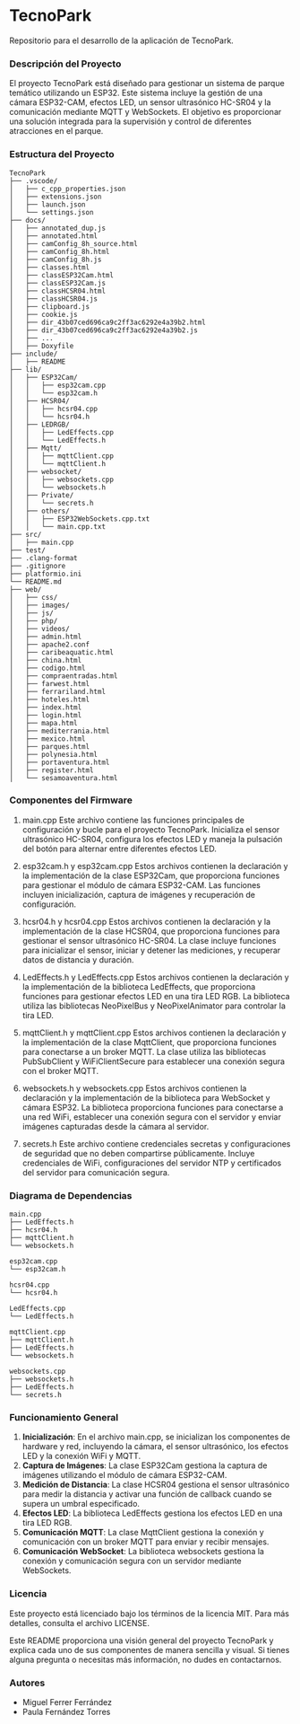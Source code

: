 # TecnoPark

Repositorio para el desarrollo de la aplicación de TecnoPark.

### Descripción del Proyecto

El proyecto TecnoPark está diseñado para gestionar un sistema de parque temático utilizando un ESP32. Este sistema incluye la gestión de una cámara ESP32-CAM, efectos LED, un sensor ultrasónico HC-SR04 y la comunicación mediante MQTT y WebSockets. El objetivo es proporcionar una solución integrada para la supervisión y control de diferentes atracciones en el parque.

### Estructura del Proyecto

```
TecnoPark
├── .vscode/
│   ├── c_cpp_properties.json
│   ├── extensions.json
│   ├── launch.json
│   └── settings.json
├── docs/
│   ├── annotated_dup.js
│   ├── annotated.html
│   ├── camConfig_8h_source.html
│   ├── camConfig_8h.html
│   ├── camConfig_8h.js
│   ├── classes.html
│   ├── classESP32Cam.html
│   ├── classESP32Cam.js
│   ├── classHCSR04.html
│   ├── classHCSR04.js
│   ├── clipboard.js
│   ├── cookie.js
│   ├── dir_43b07ced696ca9c2ff3ac6292e4a39b2.html
│   ├── dir_43b07ced696ca9c2ff3ac6292e4a39b2.js
│   ├── ...
│   ├── Doxyfile
├── include/
│   ├── README
├── lib/
│   ├── ESP32Cam/
│   │   ├── esp32cam.cpp
│   │   └── esp32cam.h
│   ├── HCSR04/
│   │   ├── hcsr04.cpp
│   │   └── hcsr04.h
│   ├── LEDRGB/
│   │   ├── LedEffects.cpp
│   │   └── LedEffects.h
│   ├── Mqtt/
│   │   ├── mqttClient.cpp
│   │   └── mqttClient.h
│   ├── websocket/
│   │   ├── websockets.cpp
│   │   └── websockets.h
│   ├── Private/
│   │   └── secrets.h
│   ├── others/
│   │   ├── ESP32WebSockets.cpp.txt
│   │   └── main.cpp.txt
├── src/
│   ├── main.cpp
├── test/
├── .clang-format
├── .gitignore
├── platformio.ini
└── README.md
├── web/
│   ├── css/
│   ├── images/
│   ├── js/
│   ├── php/
│   ├── videos/
│   ├── admin.html
│   ├── apache2.conf
│   ├── caribeaquatic.html
│   ├── china.html
│   ├── codigo.html
│   ├── compraentradas.html
│   ├── farwest.html
│   ├── ferrariland.html
│   ├── hoteles.html
│   ├── index.html
│   ├── login.html
│   ├── mapa.html
│   ├── mediterrania.html
│   ├── mexico.html
│   ├── parques.html
│   ├── polynesia.html
│   ├── portaventura.html
│   ├── register.html
│   └── sesamoaventura.html
```

### Componentes del Firmware

1. main.cpp
   Este archivo contiene las funciones principales de configuración y bucle para el proyecto TecnoPark. Inicializa el sensor ultrasónico HC-SR04, configura los efectos LED y maneja la pulsación del botón para alternar entre diferentes efectos LED.

2. esp32cam.h y esp32cam.cpp
   Estos archivos contienen la declaración y la implementación de la clase ESP32Cam, que proporciona funciones para gestionar el módulo de cámara ESP32-CAM. Las funciones incluyen inicialización, captura de imágenes y recuperación de configuración.

3. hcsr04.h y hcsr04.cpp
   Estos archivos contienen la declaración y la implementación de la clase HCSR04, que proporciona funciones para gestionar el sensor ultrasónico HC-SR04. La clase incluye funciones para inicializar el sensor, iniciar y detener las mediciones, y recuperar datos de distancia y duración.

4. LedEffects.h y LedEffects.cpp
   Estos archivos contienen la declaración y la implementación de la biblioteca LedEffects, que proporciona funciones para gestionar efectos LED en una tira LED RGB. La biblioteca utiliza las bibliotecas NeoPixelBus y NeoPixelAnimator para controlar la tira LED.

5. mqttClient.h y mqttClient.cpp
   Estos archivos contienen la declaración y la implementación de la clase MqttClient, que proporciona funciones para conectarse a un broker MQTT. La clase utiliza las bibliotecas PubSubClient y WiFiClientSecure para establecer una conexión segura con el broker MQTT.

6. websockets.h y websockets.cpp
   Estos archivos contienen la declaración y la implementación de la biblioteca para WebSocket y cámara ESP32. La biblioteca proporciona funciones para conectarse a una red WiFi, establecer una conexión segura con el servidor y enviar imágenes capturadas desde la cámara al servidor.

7. secrets.h
   Este archivo contiene credenciales secretas y configuraciones de seguridad que no deben compartirse públicamente. Incluye credenciales de WiFi, configuraciones del servidor NTP y certificados del servidor para comunicación segura.

### Diagrama de Dependencias

```
main.cpp
├── LedEffects.h
├── hcsr04.h
├── mqttClient.h
└── websockets.h

esp32cam.cpp
└── esp32cam.h

hcsr04.cpp
└── hcsr04.h

LedEffects.cpp
└── LedEffects.h

mqttClient.cpp
├── mqttClient.h
├── LedEffects.h
└── websockets.h

websockets.cpp
├── websockets.h
├── LedEffects.h
└── secrets.h
```

### Funcionamiento General

1. **Inicialización**: En el archivo main.cpp, se inicializan los componentes de hardware y red, incluyendo la cámara, el sensor ultrasónico, los efectos LED y la conexión WiFi y MQTT.
2. **Captura de Imágenes**: La clase ESP32Cam gestiona la captura de imágenes utilizando el módulo de cámara ESP32-CAM.
3. **Medición de Distancia**: La clase HCSR04 gestiona el sensor ultrasónico para medir la distancia y activar una función de callback cuando se supera un umbral especificado.
4. **Efectos LED**: La biblioteca LedEffects gestiona los efectos LED en una tira LED RGB.
5. **Comunicación MQTT**: La clase MqttClient gestiona la conexión y comunicación con un broker MQTT para enviar y recibir mensajes.
6. **Comunicación WebSocket**: La biblioteca websockets gestiona la conexión y comunicación segura con un servidor mediante WebSockets.

### Licencia

Este proyecto está licenciado bajo los términos de la licencia MIT. Para más detalles, consulta el archivo LICENSE.

Este README proporciona una visión general del proyecto TecnoPark y explica cada uno de sus componentes de manera sencilla y visual. Si tienes alguna pregunta o necesitas más información, no dudes en contactarnos.

### Autores

- Miguel Ferrer Ferrández
- Paula Fernández Torres
